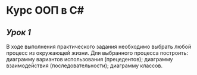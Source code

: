 # Курс ООП в C#

## *Урок 1*
В ходе выполнения практического задания необходимо выбрать любой процесс из окружающей жизни. Для выбранного процесса построить: диаграмму вариантов использования (прецедентов); диаграмму взаимодействия (последовательности); диаграмму классов.

